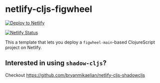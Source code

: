 # netlify-cljs-figwheel


[![Deploy to Netlify](https://www.netlify.com/img/deploy/button.svg)](https://app.netlify.com/start/deploy?repository=https://github.com/bryanmikaelian/netlify-cljs-figwheel)

[![Netlify Status](https://api.netlify.com/api/v1/badges/52e37e79-0eac-45e1-8477-d07f490f90f6/deploy-status)](https://app.netlify.com/sites/fabulous-sherbet-ca4ef9/deploys)

This a template that lets you deploy a `figwheel-main`-based ClojureScript project on Netlify.

## Interested in using `shadow-cljs`?

Checkout https://github.com/bryanmikaelian/netlify-cljs-shadowcljs

